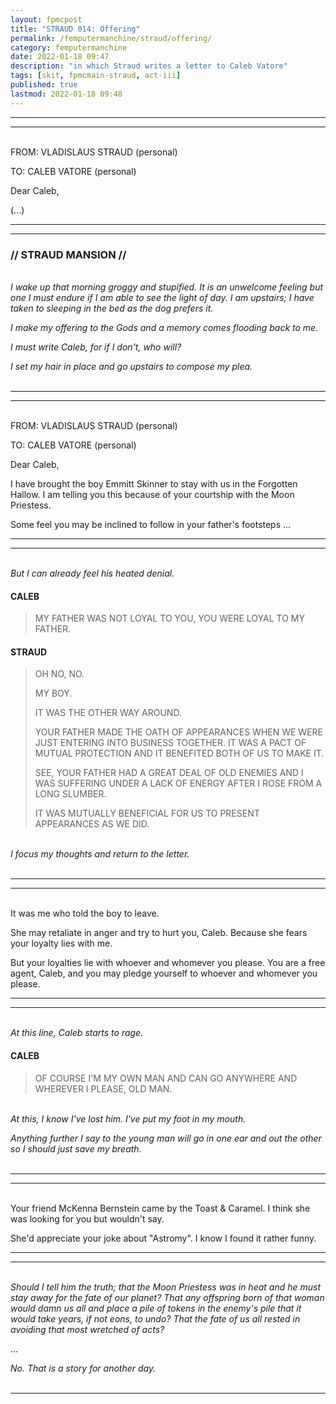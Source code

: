 ```yaml
---
layout: fpmcpost
title: "STRAUD 014: Offering"
permalink: /femputermanchine/straud/offering/
category: femputermanchine
date: 2022-01-18 09:47
description: "in which Straud writes a letter to Caleb Vatore"
tags: [skit, fpmcmain-straud, act-iii]
published: true
lastmod: 2022-01-18 09:48
---
```

[//]: # (  1/18/22  -added)

*****
*****

<br>FROM: VLADISLAUS STRAUD (personal)

TO: CALEB VATORE (personal)

Dear Caleb,

(...)

*****
*****
### // STRAUD MANSION //

<br><i>I wake up that morning groggy and stupified. It is an unwelcome feeling but one I must endure if I am able to see the light of day. I am upstairs; I have taken to sleeping in the bed as the dog prefers it.</i>

<i>I make my offering to the Gods and a memory comes flooding back to me.</i>

<i>I must write Caleb, for if I don't, who will? </i>

<i>I set my hair in place and go upstairs to compose my plea.</i>
<br><br>

*****
*****

<br>FROM: VLADISLAUS STRAUD (personal)

TO: CALEB VATORE (personal)

Dear Caleb,

I have brought the boy Emmitt Skinner to stay with us in the Forgotten Hallow. I am telling you this because of your courtship with the Moon Priestess.

Some feel you may be inclined to follow in your father's footsteps ...

*****
*****
<br><i>But I can already feel his heated denial.</i>

#### CALEB

> MY FATHER WAS NOT LOYAL TO YOU, YOU WERE LOYAL TO MY FATHER.

#### STRAUD

> OH NO, NO.
> 
> MY BOY.
> 
> IT WAS THE OTHER WAY AROUND.
> 
> YOUR FATHER MADE THE OATH OF APPEARANCES WHEN WE WERE JUST ENTERING INTO BUSINESS TOGETHER. IT WAS A PACT OF MUTUAL PROTECTION AND IT BENEFITED BOTH OF US TO MAKE IT.
> 
> SEE, YOUR FATHER HAD A GREAT DEAL OF OLD ENEMIES AND I WAS SUFFERING UNDER A LACK OF ENERGY AFTER I ROSE FROM A LONG SLUMBER.
> 
> IT WAS MUTUALLY BENEFICIAL FOR US TO PRESENT APPEARANCES AS WE DID.

<BR><I>I focus my thoughts and return to the letter.</i>
<BR><br>

*****
*****

<BR>It was me who told the boy to leave.

She may retaliate in anger and try to hurt you, Caleb. Because she fears your loyalty lies with me.

But your loyalties lie with whoever and whomever you please. You are a free agent, Caleb, and you may pledge yourself to whoever and whomever you please.

*****
*****
<br><i>At this line, Caleb starts to rage.</i>

#### CALEB

> OF COURSE I'M MY OWN MAN AND CAN GO ANYWHERE AND WHEREVER I PLEASE, OLD MAN.

<BR><I>At this, I know I've lost him. I've put my foot in my mouth.</i>

<i>Anything further I say to the young man will go in one ear and out the other so I should just save my breath.</i>
<br><br>

*****
*****

<br>Your friend McKenna Bernstein came by the Toast & Caramel. I think she was looking for you but wouldn't say.

She'd appreciate your joke about "Astromy". I know I found it rather funny.

*****
*****
<br><i>Should I tell him the truth; that the Moon Priestess was in heat and he must stay away for the fate of our planet? That any offspring born of that woman would damn us all and place a pile of tokens in the enemy's pile that it would take years, if not eons, to undo? That the fate of us all rested in avoiding that most wretched of acts?</i>

...

<i>No. That is a story for another day.</i>
<br><br>

*****

